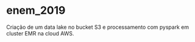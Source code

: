 # enem_2019
Criação de um data lake no bucket S3 e processamento com pyspark em cluster EMR na cloud AWS.
